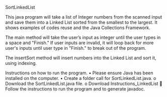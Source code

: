 SortLinkedList

This java program will take a list of Integer numbers from the scanned input and save them into a Linked List sorted from the smallest to the largest. It shows examples of 
codes reuse and the Java Collections Framework.

The main method will take the user’s input as integer until the user types in a space and "Finish."
If user inputs are invalid, it will loop back for more user's inputs until user type in "Finish." 
to break out of the program.

The insertSort method will insert numbers into the Linked List and sort it, using indexing.

Instructions on how to run the program.
•	Please ensure Java has been installed on the computer.
•	Create a folder call for SortLinkedList.java. 
o	Download the SortLinkedList.java file.
o	Download Instructions_LinkedList
	Follow the instructions to run the program and to generate javadoc.
